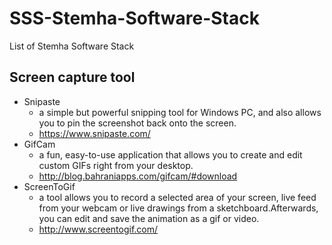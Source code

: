 # SSS-Stemha-Software-Stack
List of Stemha Software Stack

## Screen capture tool
- Snipaste
  - a simple but powerful snipping tool for Windows PC, and also allows you to pin the screenshot back onto the screen.
  - https://www.snipaste.com/
- GifCam
  - a fun, easy-to-use application that allows you to create and edit custom GIFs right from your desktop.
  - http://blog.bahraniapps.com/gifcam/#download
- ScreenToGif
  - a tool allows you to record a selected area of your screen, live feed from your webcam or live drawings from a sketchboard.Afterwards, you can edit and save the animation as a gif or video.
  - http://www.screentogif.com/
